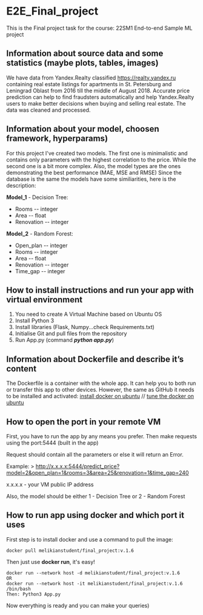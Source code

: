 # E2E_Final_project
This is the Final project task for the course: 22SM1 End-to-end Sample ML project
## Information about source data and some statistics (maybe plots, tables, images)
We have data from Yandex.Realty classified https://realty.yandex.ru containing real estate listings for apartments in St. Petersburg and Leningrad Oblast from 2016 till the middle of August 2018. Accurate price prediction can help to find fraudsters automatically and help Yandex.Realty users to make better decisions when buying and selling real estate. The data was cleaned and processed.
## Information about your model, choosen framework, hyperparams) 
For this project I've created two models. The first one is minimalistic and contains only parameters with the highest correlation to the price. While the second one is a bit more complex. Also, the model types are the ones demonstrating the best performance (MAE, MSE and RMSE)
Since the database is the same the models have some similiarities, here is the description:

**Model_1** - Decision Tree:
 - Rooms -- integer
 - Area -- float
 - Renovation -- integer
 
**Model_2** - Random Forest:
 - Open_plan -- integer
 - Rooms -- integer
 - Area -- float
 - Renovation -- integer
 - Time_gap -- integer
## How to install instructions and run your app with virtual environment
1. You need to create A Virtual Machine based on Ubuntu OS
2. Install Python 3
3. Install libraries (Flask, Numpy...check Requirements.txt)
4. Initialise Git and pull files from the repository
5. Run App.py (command ***python app.py***)
## Information about Dockerfile and describe it’s content
The Dockerfile is a container with the whole app. It can help you to both run or transfer this app to other devices.
However, the same as GitHub it needs to be installed and activated:
[install docker on ubuntu](https://docs.docker.com/engine/install/ubuntu/) //
[tune the docker on ubuntu](https://docs.docker.com/engine/install/linux-postinstall/)
## How to open the port in your remote VM
First, you have to run the app by any means you prefer. Then make requests using the port:5444 (built in the app)

Request should contain all the parameters or else it will return an Error.

Example: > http://x.x.x.x:5444/predict_price?model=2&open_plan=1&rooms=3&area=25&renovation=1&time_gap=240

x.x.x.x - your VM public IP address

Also, the model should be either 1 - Decision Tree or 2 - Random Forest
## How to run app using docker and which port it uses
  First step is to install docker and use a command to pull the image:

    docker pull melikianstudent/final_project:v.1.6

Then just use **docker run**, it's easy!

    docker run --network host -d melikianstudent/final_project:v.1.6
    OR
    docker run --network host -it melikianstudent/final_project:v.1.6 /bin/bash
    Then: Python3 App.py

    
Now everything is ready and you can make your queries)
